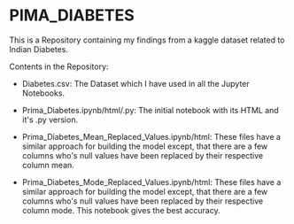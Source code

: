 # PIMA_DIABETES

This is a Repository containing my findings from a kaggle dataset related to Indian Diabetes.


Contents in the Repository:

* Diabetes.csv: The Dataset which I have used in all the Jupyter Notebooks.

* Prima_Diabetes.ipynb/html/.py: The initial notebook with its HTML and it's .py version.

* Prima_Diabetes_Mean_Replaced_Values.ipynb/html: These files have a similar approach for building the model except, that there are a few columns who's null values have been replaced by their respective column mean.

* Prima_Diabetes_Mode_Replaced_Values.ipynb/html: These files have a similar approach for building the model except, that there are a few columns who's null values have been replaced by their respective column mode. This notebook gives the best accuracy.
